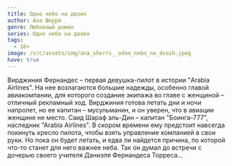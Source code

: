 ```yaml
---
title: Одно небо на двоих
author: Ана Шерри
genre: Любовный роман
series: Одно небо на двоих
tags:
  - 16+
image: /src/assets/img/ana_sherri__odno_nebo_na_dvoih.jpeg
have: true
---
```

Вирджиния Фернандес – первая девушка-пилот в истории "Arabia Airlines". На нее возлагаются большие надежды, особенно главой авиакомпании, для которого создание экипажа во главе с женщиной – отличный рекламный ход. Вирджиния готова летать дни и ночи напролет, но ее капитан – мусульманин, и он уверен, что в авиации женщине не место. Саид Шараф аль-Дин – капитан "Боинга-777", наследник "Аrabiа Airlines". В скором времени ему предстоит навсегда покинуть кресло пилота, чтобы взять управление компанией в свои руки. Но пока он будет летать, и едва ли найдется причина, по которой что-то станет для него важнее неба. Так он думал до встречи с дочерью своего учителя Даниэля Фернандеса Торреса…
